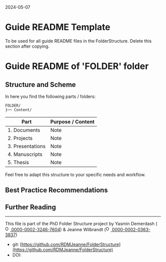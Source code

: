 2024-05-07

# Guide README Template
To be used for all guide README files in the FolderStructure. Delete this section after copying.

# Guide README of 'FOLDER' folder

## Structure and Scheme

In here you find the following parts / folders:

```
FOLDER/
├── Content/

```


| Part         		| Purpose / Content   |
|--------------		|-----------|
| 1. Documents 		| Note |
| 2. Projects  		| Note |
| 3. Presentations 	| Note |
| 4. Manuscripts 	| Note |
| 5. Thesis 		| Note |

Feel free to adapt this structure to your specific needs and workflow.


## Best Practice Recommendations




## Further Reading



_____

This file is part of the PhD Folder Structure project by Yasmin Demerdash (<a href="https://orcid.org/0000-0002-3246-7604"><img alt="ORCID logo" src="https://info.orcid.org/wp-content/uploads/2019/11/orcid_16x16.png" width="16" height="16" /> 0000-0002-3246-7604</a>) & Jeanne  Wilbrandt (<a href="https://orcid.org/0000-0002-0363-3837"><img alt="ORCID logo" src="https://info.orcid.org/wp-content/uploads/2019/11/orcid_16x16.png" width="16" height="16" /> 0000-0002-0363-3837</a>)

* git: [https://github.com/RDMJeanne/FolderStructure](https://github.com/RDMJeanne/FolderStructure)
* DOI: 

